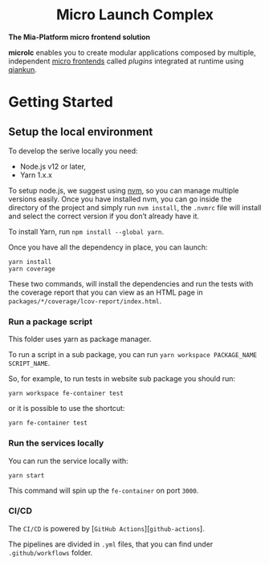 <div align="center">

# Micro Launch Complex

</div>

**The Mia-Platform micro frontend solution**

**microlc** enables you to create modular applications composed by multiple,
independent [micro frontends][micro-frontends]
called *plugins* integrated at runtime using [qiankun][qiankun].

# Getting Started

## Setup the local environment

To develop the serive locally you need:

- Node.js v12 or later,
- Yarn 1.x.x

To setup node.js, we suggest using [nvm][nvm], so you can manage multiple versions easily. Once you have installed nvm,
you can go inside the directory of the project and simply run `nvm install`, the `.nvmrc` file will install and select
the correct version if you don’t already have it.

To install Yarn, run `npm install --global yarn`.

Once you have all the dependency in place, you can launch:

```shell
yarn install
yarn coverage
```

These two commands, will install the dependencies and run the tests with the coverage report that you can view as an
HTML page in `packages/*/coverage/lcov-report/index.html`.

### Run a package script

This folder uses yarn as package manager.

To run a script in a sub package, you can run `yarn workspace PACKAGE_NAME SCRIPT_NAME`.

So, for example, to run tests in website sub package you should run:

```shell
yarn workspace fe-container test
```

or it is possible to use the shortcut:

```shell
yarn fe-container test
```

### Run the services locally

You can run the service locally with:

```shell
yarn start
```

This command will spin up the `fe-container` on port `3000`.

### CI/CD

The `CI/CD` is powered by [`GitHub Actions`][`github-actions`].

The pipelines are divided in `.yml` files, that you can find under `.github/workflows` folder. 

[micro-frontends]: https://micro-frontends.org/

[qiankun]: https://github.com/umijs/qiankun

[nvm]: https://github.com/creationix/nvm

[mock-server]: https://github.com/staticdeploy/mock-server

[github-actions]: https://github.com/features/actions
